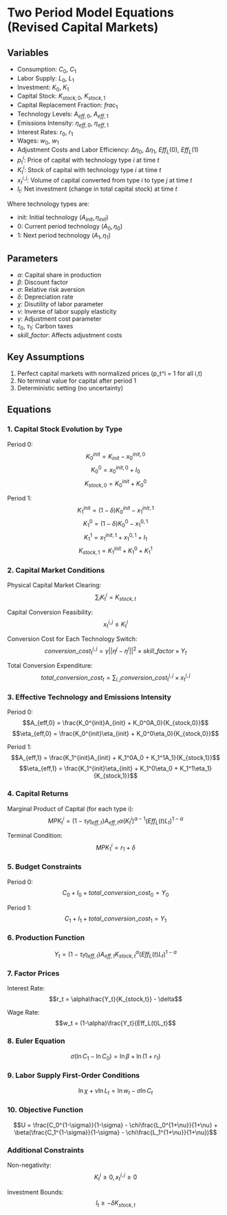 # Two Period Model Equations (Revised Capital Markets)

## Variables
- Consumption: $C_0$, $C_1$
- Labor Supply: $L_0$, $L_1$
- Investment: $K_0$, $K_1$
- Capital Stock: $K_{stock,0}$, $K_{stock,1}$
- Capital Replacement Fraction: $frac_1$
- Technology Levels: $A_{eff,0}$, $A_{eff,1}$
- Emissions Intensity: $\eta_{eff,0}$, $\eta_{eff,1}$
- Interest Rates: $r_0$, $r_1$
- Wages: $w_0$, $w_1$
- Adjustment Costs and Labor Efficiency: $\Delta\eta_0$, $\Delta\eta_1$, $Eff_L(0)$, $Eff_L(1)$
- $p_t^i$: Price of capital with technology type $i$ at time $t$
- $K_t^i$: Stock of capital with technology type $i$ at time $t$
- $x_t^{i,j}$: Volume of capital converted from type $i$ to type $j$ at time $t$
- $I_t$: Net investment (change in total capital stock) at time $t$

Where technology types are:
- init: Initial technology $(A_{init}, \eta_{init})$
- 0: Current period technology $(A_0, \eta_0)$
- 1: Next period technology $(A_1, \eta_1)$

## Parameters
- $\alpha$: Capital share in production
- $\beta$: Discount factor
- $\sigma$: Relative risk aversion
- $\delta$: Depreciation rate
- $\chi$: Disutility of labor parameter
- $\nu$: Inverse of labor supply elasticity
- $\gamma$: Adjustment cost parameter
- $\tau_0$, $\tau_1$: Carbon taxes
- $skill\_factor$: Affects adjustment costs

## Key Assumptions
1. Perfect capital markets with normalized prices (p_t^i = 1 for all i,t)
2. No terminal value for capital after period 1
3. Deterministic setting (no uncertainty)

## Equations

### 1. Capital Stock Evolution by Type

Period 0:
$$K_0^{init} = K_{init} - x_0^{init,0}$$
$$K_0^0 = x_0^{init,0} + I_0$$
$$K_{stock,0} = K_0^{init} + K_0^0$$

Period 1:
$$K_1^{init} = (1-\delta)K_0^{init} - x_1^{init,1}$$
$$K_1^0 = (1-\delta)K_0^0 - x_1^{0,1}$$
$$K_1^1 = x_1^{init,1} + x_1^{0,1} + I_1$$
$$K_{stock,1} = K_1^{init} + K_1^0 + K_1^1$$

### 2. Capital Market Conditions

Physical Capital Market Clearing:
$$\sum_i K_t^i = K_{stock,t}$$

Capital Conversion Feasibility:
$$x_t^{i,j} \leq K_t^i$$

Conversion Cost for Each Technology Switch:
$$conversion\_cost_t^{i,j} = \gamma||\eta^j - \eta^i||^2 \times skill\_factor \times Y_t$$

Total Conversion Expenditure:
$$total\_conversion\_cost_t = \sum_{i,j} conversion\_cost_t^{i,j} \times x_t^{i,j}$$

### 3. Effective Technology and Emissions Intensity

Period 0:
$$A_{eff,0} = \frac{K_0^{init}A_{init} + K_0^0A_0}{K_{stock,0}}$$
$$\eta_{eff,0} = \frac{K_0^{init}\eta_{init} + K_0^0\eta_0}{K_{stock,0}}$$

Period 1:
$$A_{eff,1} = \frac{K_1^{init}A_{init} + K_1^0A_0 + K_1^1A_1}{K_{stock,1}}$$
$$\eta_{eff,1} = \frac{K_1^{init}\eta_{init} + K_1^0\eta_0 + K_1^1\eta_1}{K_{stock,1}}$$

### 4. Capital Returns

Marginal Product of Capital (for each type i):
$$MPK_t^i = (1-\tau_t\eta_{eff,t})A_{eff,t}\alpha(K_t^i)^{\alpha-1}(Eff_L(t)L_t)^{1-\alpha}$$

Terminal Condition:
$$MPK_1^i = r_1 + \delta$$

### 5. Budget Constraints

Period 0:
$$C_0 + I_0 + total\_conversion\_cost_0 = Y_0$$

Period 1:
$$C_1 + I_1 + total\_conversion\_cost_1 = Y_1$$

### 6. Production Function
$$Y_t = (1-\tau_t\eta_{eff,t})A_{eff,t}K_{stock,t}^\alpha(Eff_L(t)L_t)^{1-\alpha}$$

### 7. Factor Prices
Interest Rate:
$$r_t = \alpha\frac{Y_t}{K_{stock,t}} - \delta$$

Wage Rate:
$$w_t = (1-\alpha)\frac{Y_t}{Eff_L(t)L_t}$$

### 8. Euler Equation
$$\sigma(\ln C_1 - \ln C_0) = \ln\beta + \ln(1+r_1)$$

### 9. Labor Supply First-Order Conditions
$$\ln\chi + \nu\ln L_t = \ln w_t - \sigma\ln C_t$$

### 10. Objective Function
$$U = \frac{C_0^{1-\sigma}}{1-\sigma} - \chi\frac{L_0^{1+\nu}}{1+\nu} + \beta(\frac{C_1^{1-\sigma}}{1-\sigma} - \chi\frac{L_1^{1+\nu}}{1+\nu})$$

### Additional Constraints

Non-negativity:
$$K_t^i \geq 0, x_t^{i,j} \geq 0$$

Investment Bounds:
$$I_t \geq -\delta K_{stock,t}$$
